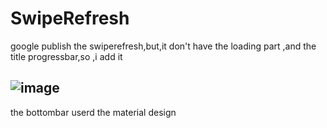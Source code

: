SwipeRefresh
============

google publish the swiperefresh,but,it don't have the loading part ,and the title progressbar,so ,i add it
<br>



![image](http://gmyboy.com/github_swiperefresh.png "效果图")
---------
the bottombar userd the material design
